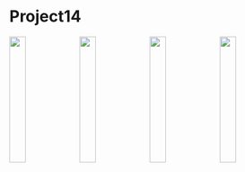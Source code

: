 # Project14

<img src = "https://github.com/youuungh/android-basic-kotlin/assets/97438155/fa7a0020-fc97-4067-bd7a-952b2c8155f8" width="24%" height="24%">
<img src = "https://github.com/youuungh/android-basic-kotlin/assets/97438155/ac991266-82f1-4ef0-88ae-4fdc40712685" width="24%" height="24%">
<img src = "https://github.com/youuungh/android-basic-kotlin/assets/97438155/048060e3-06a8-4bb6-b03b-e6a55d4efb17" width="24%" height="24%">
<img src = "https://github.com/youuungh/android-basic-kotlin/assets/97438155/2b91109c-f84f-4557-9020-9d2453f0dcee" width="24%" height="24%">
